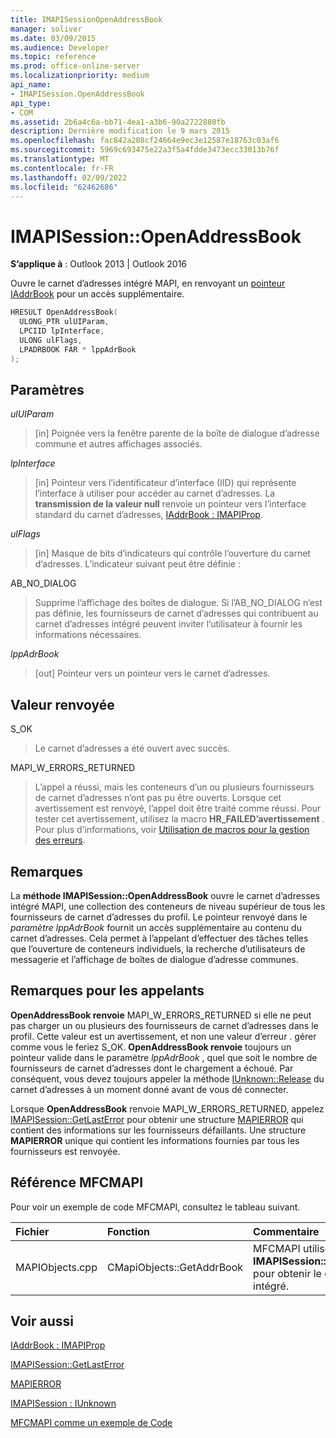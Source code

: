 ```yaml
---
title: IMAPISessionOpenAddressBook
manager: soliver
ms.date: 03/09/2015
ms.audience: Developer
ms.topic: reference
ms.prod: office-online-server
ms.localizationpriority: medium
api_name:
- IMAPISession.OpenAddressBook
api_type:
- COM
ms.assetid: 2b6a4c6a-bb71-4ea1-a3b6-90a2722880fb
description: Dernière modification le 9 mars 2015
ms.openlocfilehash: fac842a208cf24664e9ec3e12587e18763c03af6
ms.sourcegitcommit: 5969c693475e22a3f5a4fdde3473ecc33013b76f
ms.translationtype: MT
ms.contentlocale: fr-FR
ms.lasthandoff: 02/09/2022
ms.locfileid: "62462686"
---
```

# <a name="imapisessionopenaddressbook"></a>IMAPISession::OpenAddressBook

  
  
**S’applique à** : Outlook 2013 | Outlook 2016 
  
Ouvre le carnet d’adresses intégré MAPI, en renvoyant un [pointeur IAddrBook](iaddrbookimapiprop.md) pour un accès supplémentaire. 
  
```cpp
HRESULT OpenAddressBook(
  ULONG_PTR ulUIParam,
  LPCIID lpInterface,
  ULONG ulFlags,
  LPADRBOOK FAR * lppAdrBook
);
```

## <a name="parameters"></a>Paramètres

 _ulUIParam_
  
> [in] Poignée vers la fenêtre parente de la boîte de dialogue d’adresse commune et autres affichages associés.
    
 _lpInterface_
  
> [in] Pointeur vers l’identificateur d’interface (IID) qui représente l’interface à utiliser pour accéder au carnet d’adresses. La **transmission de la valeur null** renvoie un pointeur vers l’interface standard du carnet d’adresses, [IAddrBook : IMAPIProp](iaddrbookimapiprop.md). 
    
 _ulFlags_
  
> [in] Masque de bits d’indicateurs qui contrôle l’ouverture du carnet d’adresses. L’indicateur suivant peut être définie :
    
AB_NO_DIALOG 
  
> Supprime l’affichage des boîtes de dialogue. Si l’AB_NO_DIALOG n’est pas définie, les fournisseurs de carnet d’adresses qui contribuent au carnet d’adresses intégré peuvent inviter l’utilisateur à fournir les informations nécessaires. 
    
 _lppAdrBook_
  
> [out] Pointeur vers un pointeur vers le carnet d’adresses.
    
## <a name="return-value"></a>Valeur renvoyée

S_OK 
  
> Le carnet d’adresses a été ouvert avec succès.
    
MAPI_W_ERRORS_RETURNED 
  
> L’appel a réussi, mais les conteneurs d’un ou plusieurs fournisseurs de carnet d’adresses n’ont pas pu être ouverts. Lorsque cet avertissement est renvoyé, l’appel doit être traité comme réussi. Pour tester cet avertissement, utilisez la macro **HR_FAILED’avertissement** . Pour plus d’informations, voir [Utilisation de macros pour la gestion des erreurs](using-macros-for-error-handling.md).
    
## <a name="remarks"></a>Remarques

La **méthode IMAPISession::OpenAddressBook** ouvre le carnet d’adresses intégré MAPI, une collection des conteneurs de niveau supérieur de tous les fournisseurs de carnet d’adresses du profil. Le pointeur renvoyé dans le _paramètre lppAdrBook_ fournit un accès supplémentaire au contenu du carnet d’adresses. Cela permet à l’appelant d’effectuer des tâches telles que l’ouverture de conteneurs individuels, la recherche d’utilisateurs de messagerie et l’affichage de boîtes de dialogue d’adresse communes. 
  
## <a name="notes-to-callers"></a>Remarques pour les appelants

 **OpenAddressBook renvoie** MAPI_W_ERRORS_RETURNED si elle ne peut pas charger un ou plusieurs des fournisseurs de carnet d’adresses dans le profil. Cette valeur est un avertissement, et non une valeur d’erreur . gérer comme vous le feriez S_OK. **OpenAddressBook renvoie** toujours un pointeur valide dans le paramètre _lppAdrBook_ , quel que soit le nombre de fournisseurs de carnet d’adresses dont le chargement a échoué. Par conséquent, vous devez toujours appeler la méthode [IUnknown::Release](https://msdn.microsoft.com/library/ms682317%28v=VS.85%29.aspx) du carnet d’adresses à un moment donné avant de vous dé connecter. 
  
Lorsque **OpenAddressBook** renvoie MAPI_W_ERRORS_RETURNED, appelez [IMAPISession::GetLastError](imapisession-getlasterror.md) pour obtenir une structure [MAPIERROR](mapierror.md) qui contient des informations sur les fournisseurs défaillants. Une structure **MAPIERROR** unique qui contient les informations fournies par tous les fournisseurs est renvoyée. 
  
## <a name="mfcmapi-reference"></a>Référence MFCMAPI

Pour voir un exemple de code MFCMAPI, consultez le tableau suivant.
  
|**Fichier**|**Fonction**|**Commentaire**|
|:-----|:-----|:-----|
|MAPIObjects.cpp  <br/> |CMapiObjects::GetAddrBook  <br/> |MFCMAPI utilise la **méthode IMAPISession::OpenAddressBook** pour obtenir le carnet d’adresses intégré.  <br/> |
   
## <a name="see-also"></a>Voir aussi



[IAddrBook : IMAPIProp](iaddrbookimapiprop.md)
  
[IMAPISession::GetLastError](imapisession-getlasterror.md)
  
[MAPIERROR](mapierror.md)
  
[IMAPISession : IUnknown](imapisessioniunknown.md)


[MFCMAPI comme un exemple de Code](mfcmapi-as-a-code-sample.md)


